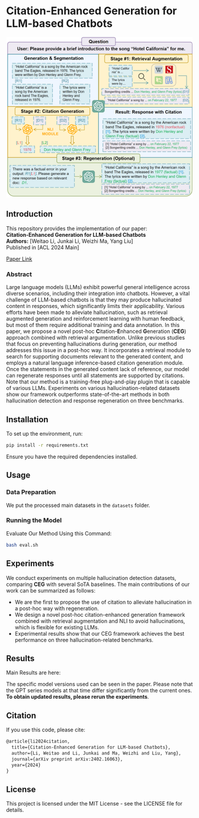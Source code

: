 # Citation-Enhanced Generation for LLM-based Chatbots

![Main Figure](./pictures/method.png)  

## Introduction

This repository provides the implementation of our paper:  
**Citation-Enhanced Generation for LLM-based Chatbots**  
**Authors:** [Weitao Li, Junkai Li, Weizhi Ma, Yang Liu]  
Published in [ACL 2024 Main]

[Paper Link](https://arxiv.org/abs/2402.16063)

### Abstract

Large language models (LLMs) exhibit powerful general intelligence across diverse scenarios, including their integration into chatbots. However, a vital challenge of LLM-based chatbots is that they may produce hallucinated content in responses, which significantly limits their applicability. Various efforts have been made to alleviate hallucination, such as retrieval augmented generation and reinforcement learning with human feedback, but most of them require additional training and data annotation. In this paper, we propose a novel post-hoc **C**itation-**E**nhanced **G**eneration (**CEG**) approach combined with retrieval argumentation. Unlike previous studies that focus on preventing hallucinations during generation, our method addresses this issue in a post-hoc way. It incorporates a retrieval module to search for supporting documents relevant to the generated content, and employs a natural language inference-based citation generation module. Once the statements in the generated content lack of reference, our model can regenerate responses until all statements are supported by citations. Note that our method is a training-free plug-and-play plugin that is capable of various LLMs. Experiments on various hallucination-related datasets show our framework outperforms state-of-the-art methods in both hallucination detection and response regeneration on three benchmarks.

## Installation

To set up the environment, run:

```bash
pip install -r requirements.txt
```

Ensure you have the required dependencies installed.

## Usage

### Data Preparation

We put the processed main datasets in the `datasets` folder.

### Running the Model

Evaluate Our Method Using this Command:

```bash
bash eval.sh 
```

## Experiments

We conduct experiments on multiple hallucination detection datasets, comparing **CEG** with several SoTA baselines. The main contributions of our work can be summarized as follows:
- We are the first to propose the use of citation to alleviate hallucination in a post-hoc way with regeneration.
- We design a novel post-hoc citation-enhanced generation framework combined with retrieval augmentation and NLI to avoid hallucinations, which is flexible for existing LLMs.
- Experimental results show that our CEG framework achieves the best performance on three hallucination-related benchmarks.

## Results

Main Results are here:

The specific model versions used can be seen in the paper. Please note that the GPT series models at that time differ significantly from the current ones. **To obtain updated results, please rerun the experiments**.

## Citation

If you use this code, please cite:

```
@article{li2024citation,
  title={Citation-Enhanced Generation for LLM-based Chatbots},
  author={Li, Weitao and Li, Junkai and Ma, Weizhi and Liu, Yang},
  journal={arXiv preprint arXiv:2402.16063},
  year={2024}
}
```

## License

This project is licensed under the MIT License - see the LICENSE file for details.

